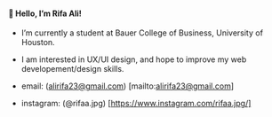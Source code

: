 #### :wave: **Hello, I’m Rifa Ali!**
- I’m currently a student at Bauer College of Business, University of Houston.
- I am interested in UX/UI design, and hope to improve my web developement/design skills.

- email: (alirifa23@gmail.com) [mailto:alirifa23@gmail.com]
- instagram: (@rifaa.jpg) [https://www.instagram.com/rifaa.jpg/]


<!---
alirifa/alirifa is a ✨ special ✨ repository because its `README.md` (this file) appears on your GitHub profile.
You can click the Preview link to take a look at your changes.
--->
